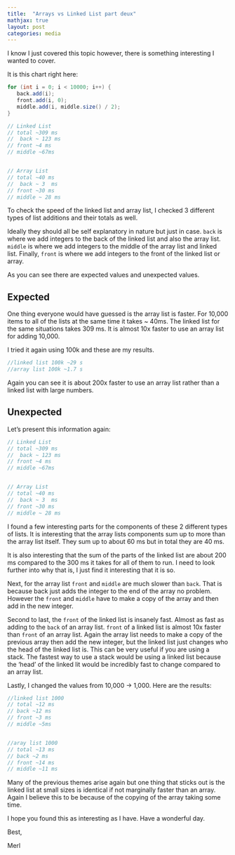 ```yaml
---
title:  "Arrays vs Linked List part deux"
mathjax: true
layout: post
categories: media
---
```


I know I just covered this topic however, there is something interesting I wanted to cover.

It is this chart right here:

```java
for (int i = 0; i < 10000; i++) {
   back.add(i);
   front.add(i, 0);
   middle.add(i, middle.size() / 2);
}

// Linked List
// total ~309 ms
//  back ~ 123 ms
// front ~4 ms
// middle ~67ms


// Array List
// total ~40 ms
//  back ~ 3  ms
// front ~30 ms
// middle ~ 28 ms
```
To check the speed of the linked list and array list, I checked 3 different types of list additions and their totals as well.

Ideally they should all be self explanatory in nature but just in case. `back` is where we add integers to the back of the linked list and also the array list. `middle` is where we add integers to the middle of the array list and linked list. Finally, `front` is where we add integers to the front of the linked list or array.

As you can see there are expected values and unexpected values.  

## Expected
One thing everyone would have guessed is the array list is faster. For 10,000 items to all of the lists at the same time it takes ~ 40ms. The linked list for the same situations takes 309 ms. It is almost 10x faster to use an array list for adding 10,000.

I tried it again using 100k and these are my results.

```java
//linked list 100k ~29 s
//array list 100k ~1.7 s
```
Again you can see it is about 200x faster to use an array list rather than a linked list with large numbers.

## Unexpected

Let’s present this information again:

```java
// Linked List
// total ~309 ms
//  back ~ 123 ms
// front ~4 ms
// middle ~67ms


// Array List
// total ~40 ms
//  back ~ 3  ms
// front ~30 ms
// middle ~ 28 ms
```

I found a few interesting parts for the components of these 2 different types of lists. It is interesting that the array lists components sum up to more than the array list itself. They sum up to about 60 ms but in total they are 40 ms.

It is also interesting that the sum of the parts of the linked list are about 200 ms compared to the 300 ms it takes for all of them to run. I need to look further into why that is, I just find it interesting that it is so.

Next, for the array list `front` and `middle` are much slower than `back`. That is because back just adds the integer to the end of the array no problem. However the `front` and `middle` have to make a copy of the array and then add in the new integer.

Second to last, the `front` of the linked list is insanely fast. Almost as fast as adding to the `back` of an array list.  `front` of a linked list is almost 10x faster than `front` of an array list. Again the array list needs to make a copy of the previous array then add the new integer, but the linked list just changes who the head of the linked list is. This can be very useful if you are using a stack. The fastest way to use a stack would be using a linked list because the ‘head’ of the linked lit would be incredibly fast to change compared to an array list.

Lastly, I changed the values from 10,000 -> 1,000. Here are the results:

```java
//linked list 1000
// total ~12 ms
// back ~12 ms
// front ~3 ms
// middle ~5ms


//aray list 1000
// total ~13 ms
// back ~2 ms
// front ~14 ms
// middle ~11 ms
```

Many of the previous themes arise again but one thing that sticks out is the linked list at small sizes is identical if not marginally faster than an array. Again I believe this to be because of the copying of the array taking some time.

I hope you found this as interesting as I have. Have a wonderful day.

Best,

Merl
